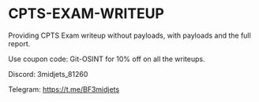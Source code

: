 # CPTS-EXAM-WRITEUP

Providing CPTS Exam writeup without payloads, with payloads and the full report.

Use coupon code: Git-OSINT for 10% off on all the writeups.

Discord: 3midjets_81260

Telegram: https://t.me/BF3midjets
